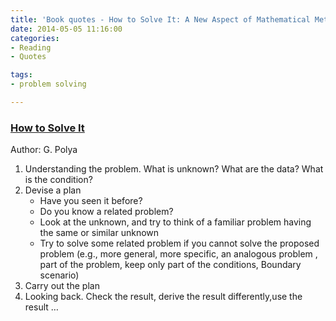 ```yaml
---
title: 'Book quotes - How to Solve It: A New Aspect of Mathematical Method'
date: 2014-05-05 11:16:00
categories:
- Reading
- Quotes

tags:
- problem solving

---
```


### [How to Solve It](https://www.amazon.com/How-Solve-Mathematical-Princeton-Science/dp/069111966X)
Author: G. Polya

> 	
1. Understanding the problem. What is unknown? What are the data? What is the condition?
2. Devise a plan
	- Have you seen it before?
	- Do you know a related problem?
	- Look at the unknown, and try to think of a familiar problem having the same  or similar unknown
	- Try to solve some related problem if you cannot solve the proposed problem (e.g., more general, more specific, an analogous problem , part of the problem, keep only part of the conditions, Boundary scenario)
3. Carry out the plan
4. Looking back. Check the result, derive the result differently,use the result …


